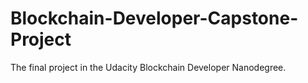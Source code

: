# Blockchain-Developer-Capstone-Project
The final project in the Udacity Blockchain Developer Nanodegree. 
